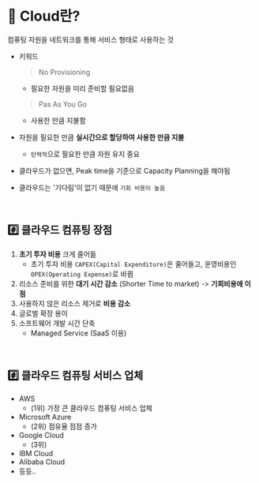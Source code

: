 # 📌 Cloud란?
컴퓨팅 자원을 네트워크를 통해 서비스 형태로 사용하는 것 

- 키워드 
    > No Provisioning

    - 필요한 자원을 미리 준비할 필요없음

    > Pas As You Go

    - 사용한 만큼 지불함

- 자원을 필요한 만큼 __실시간으로 할당하여 사용한 만큼 지불__
    - `탄력적`으로 필요한 만큼 자원 유지 중요
- 클라우드가 없으면, Peak time을 기준으로 Capacity Planning을 해야됨

- 클라우드는 '기다림'이 없기 때문에 `기회 비용이 높음`

<br>

## #️⃣ 클라우드 컴퓨팅 장점
1. __초기 투자 비용__ 크게 줄어듦
    - 초기 투자 비용 `CAPEX(Capital Expenditure)`은 줄어들고, 운영비용인 `OPEX(Operating Expense)`로 바뀜
2. 리소스 준비를 위한 __대기 시간 감소__ (Shorter Time to market) -> __기회비용에 이점__
3. 사용하지 않은 리소스 제거로 __비용 감소__
4. 글로벌 확장 용이
5. 소프트웨어 개발 시간 단축
    - Managed Service (SaaS 이용)

<br>

## #️⃣ 클라우드 컴퓨팅 서비스 업체
- AWS
    - (1위) 가장 큰 클라우드 컴퓨팅 서비스 업체
- Microsoft Azure
    - (2위) 점유율 점점 증가
- Google Cloud
    - (3위)
- IBM Cloud
- Alibaba Cloud
- 등등..